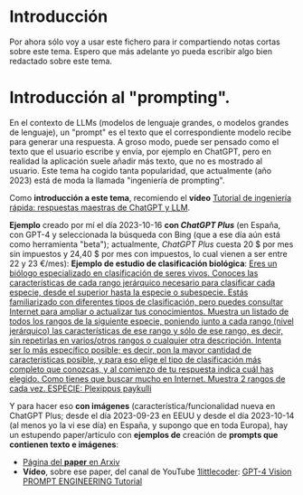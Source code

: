 # Introducción

Por ahora sólo voy a usar este fichero para ir compartiendo notas cortas sobre este tema. Espero que más adelante yo pueda escribir algo bien redactado sobre este tema.

# Introducción al "prompting".
En el contexto de LLMs (modelos de lenguaje grandes, o modelos grandes de lenguaje), un "prompt" es el texto que el correspondiente modelo recibe para generar una respuesta. A groso modo, puede ser pensado como el texto que 
el usuario escribe y envía, por ejemplo en ChatGPT, pero en realidad la aplicación suele añadir más texto, que no es mostrado al usuario. Este tema ha cogido tanta popularidad, que actualmente (año 2023) está de moda la 
llamada "ingeniería de prompting".

Como **introducción a este tema**, recomiendo el **vídeo** [Tutorial de ingeniería rápida: respuestas maestras de ChatGPT y LLM](https://www.youtube.com/watch?v=_ZvnD73m40o).

**Ejemplo** creado por mí el día 2023-10-16 **con *ChatGPT Plus*** (en España, con GPT-4 y seleccionada la búsqueda con Bing (que a ese día aún está como herramienta "beta"); actualmente, *ChatGPT Plus* cuesta 20 $ por mes sin impuestos y 24,40 $ por mes con impuestos, lo cual vienen a ser entre 22 y 23 €/mes):
**Ejemplo de estudio de clasificación biológica**: [Eres un biólogo especializado en clasificación de seres vivos. Conoces las características de cada rango jerárquico necesario para clasificar cada especie, desde el superior hasta la especie o subespecie. Estás familiarizado con diferentes tipos de clasificación, pero puedes consultar Internet para ampliar o actualizar tus conocimientos. Muestra un listado de todos los rangos de la siguiente especie, poniendo junto a cada rango (nivel jerárquico) las características de ese rango y sólo de ese rango, es decir, sin repetirlas en varios/otros rangos o cualquier otra descripción. Intenta ser lo más específico posible; es decir, pon la mayor cantidad de características posible, y para eso elige el tipo de clasificación más completo que conozcas, y al comienzo de tu respuesta indica cuál has elegido. Como tienes que buscar mucho en Internet. Muestra 2 rangos de cada vez. ESPECIE: Plexippus paykulli](https://chat.openai.com/share/b04b695a-c010-499a-8dc6-3d802d64f9ee)

Y para hacer eso **con imágenes** (característica/funcionalidad nueva en ChatGPT Plus; desde el día 2023-09-23 en EEUU y desde el día 2023-10-14 (al menos yo la vi ese día) en España, y supongo que en toda Europa), hay un estupendo paper/artículo con **ejemplos de** creación de **prompts que contienen texto e imágenes**:
 - [Página del **paper** en Arxiv](https://arxiv.org/abs/2309.17421)
 - **Vídeo**, sobre ese paper, del canal de YouTube [1littlecoder](https://www.youtube.com/@1littlecoder): [GPT-4 Vision PROMPT ENGINEERING Tutorial](https://www.youtube.com/watch?v=dtKBAST12O0)

